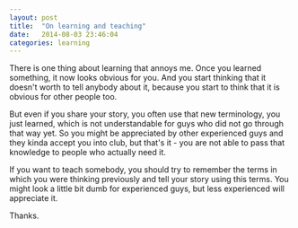 ```yaml
---
layout: post
title:  "On learning and teaching"
date:   2014-08-03 23:46:04
categories: learning
---
```


There is one thing about learning that annoys me.
Once you learned something, it now looks obvious for you.
And you start thinking that it doesn't worth to tell anybody about it, because you start to think that it is obvious for other people too.

But even if you share your story, you often use that new terminology, you just learned, which is not understandable for guys who did not go through that way yet. So you might be appreciated by other experienced guys and they kinda accept you into club, but that's it - you are not able to pass that knowledge to people who actually need it.

If you want to teach somebody, you should try to remember the terms in which you were thinking previously and tell your story using this terms. You might look a little bit dumb for experienced guys, but less experienced will appreciate it.

Thanks.